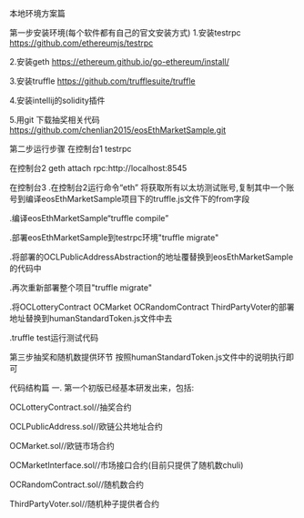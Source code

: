 本地环境方案篇

第一步安装环境(每个软件都有自己的官文安装方式)
1.安装testrpc
https://github.com/ethereumjs/testrpc

2.安装geth
https://ethereum.github.io/go-ethereum/install/

3.安装truffle
https://github.com/trufflesuite/truffle

4.安装intellij的solidity插件

5.用git 下载抽奖相关代码
https://github.com/chenlian2015/eosEthMarketSample.git


第二步运行步骤
在控制台1
testrpc

在控制台2
geth attach rpc:http://localhost:8545

在控制台3
.在控制台2运行命令“eth”
将获取所有以太坊测试账号,复制其中一个账号到编译eosEthMarketSample项目下的truffle.js文件下的from字段

.编译eosEthMarketSample“truffle compile”

.部署eosEthMarketSample到testrpc环境"truffle migrate"

.将部署的OCLPublicAddressAbstraction的地址覆替换到eosEthMarketSample的代码中

.再次重新部署整个项目"truffle migrate"

.将OCLotteryContract OCMarket OCRandomContract ThirdPartyVoter的部署地址替换到humanStandardToken.js文件中去

.truffle test运行测试代码

第三步抽奖和随机数提供环节
按照humanStandardToken.js文件中的说明执行即可


代码结构篇
一.
第一个初版已经基本研发出来，包括:

OCLotteryContract.sol//抽奖合约

OCLPublicAddress.sol//欧链公共地址合约

OCMarket.sol//欧链市场合约

OCMarketInterface.sol//市场接口合约(目前只提供了随机数chuli)

OCRandomContract.sol//随机数合约

ThirdPartyVoter.sol//随机种子提供者合约
